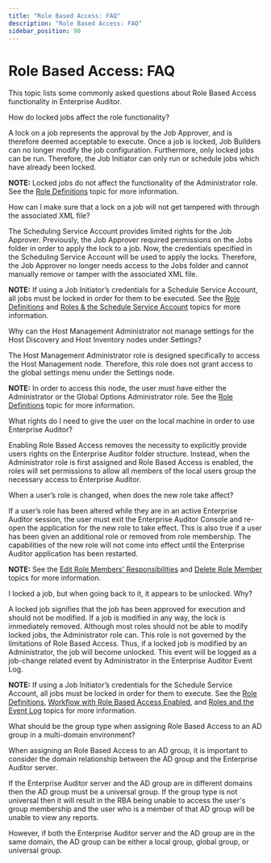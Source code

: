 ```yaml
---
title: "Role Based Access: FAQ"
description: "Role Based Access: FAQ"
sidebar_position: 90
---
```


# Role Based Access: FAQ

This topic lists some commonly asked questions about Role Based Access functionality in Enterprise
Auditor.

How do locked jobs affect the role functionality?

A lock on a job represents the approval by the Job Approver, and is therefore deemed acceptable to
execute. Once a job is locked, Job Builders can no longer modify the job configuration. Furthermore,
only locked jobs can be run. Therefore, the Job Initiator can only run or schedule jobs which have
already been locked.

**NOTE:** Locked jobs do not affect the functionality of the Administrator role. See the
[Role Definitions](/docs/accessanalyzer/11.6/admin/settings/access/rolebased/roledefinitions.md)
topic for more information.

How can I make sure that a lock on a job will not get tampered with through the associated XML file?

The Scheduling Service Account provides limited rights for the Job Approver. Previously, the Job
Approver required permissions on the Jobs folder in order to apply the lock to a job. Now, the
credentials specified in the Scheduling Service Account will be used to apply the locks. Therefore,
the Job Approver no longer needs access to the Jobs folder and cannot manually remove or tamper with
the associated XML file.

**NOTE:** If using a Job Initiator’s credentials for a Schedule Service Account, all jobs must be
locked in order for them to be executed. See the
[Role Definitions](/docs/accessanalyzer/11.6/admin/settings/access/rolebased/roledefinitions.md)
and
[Roles & the Schedule Service Account](/docs/accessanalyzer/11.6/admin/settings/access/rolebased/scheduleserviceaccount.md)
topics for more information.

Why can the Host Management Administrator not manage settings for the Host Discovery and Host
Inventory nodes under Settings?

The Host Management Administrator role is designed specifically to access the Host Management node.
Therefore, this role does not grant access to the global settings menu under the Settings node.

**NOTE:** In order to access this node, the user must have either the Administrator or the Global
Options Administrator role. See the
[Role Definitions](/docs/accessanalyzer/11.6/admin/settings/access/rolebased/roledefinitions.md)
topic for more information.

What rights do I need to give the user on the local machine in order to use Enterprise Auditor?

Enabling Role Based Access removes the necessity to explicitly provide users rights on the
Enterprise Auditor folder structure. Instead, when the Administrator role is first assigned and Role
Based Access is enabled, the roles will set permissions to allow all members of the local users
group the necessary access to Enterprise Auditor.

When a user’s role is changed, when does the new role take affect?

If a user’s role has been altered while they are in an active Enterprise Auditor session, the user
must exit the Enterprise Auditor Console and re-open the application for the new role to take
effect. This is also true if a user has been given an additional role or removed from role
membership. The capabilities of the new role will not come into effect until the Enterprise Auditor
application has been restarted.

**NOTE:** See the
[Edit Role Members' Responsibilities](/docs/accessanalyzer/11.6/admin/settings/access/rolebased/assignroles.md#edit-role-members-responsibilities)
and
[Delete Role Member](/docs/accessanalyzer/11.6/admin/settings/access/rolebased/assignroles.md#delete-role-member)
topics for more information.

I locked a job, but when going back to it, it appears to be unlocked. Why?

A locked job signifies that the job has been approved for execution and should not be modified. If a
job is modified in any way, the lock is immediately removed. Although most roles should not be able
to modify locked jobs, the Administrator role can. This role is not governed by the limitations of
Role Based Access. Thus, if a locked job is modified by an Administrator, the job will become
unlocked. This event will be logged as a job-change related event by Administrator in the Enterprise
Auditor Event Log.

**NOTE:** If using a Job Initiator’s credentials for the Schedule Service Account, all jobs must be
locked in order for them to execute. See the
[Role Definitions](/docs/accessanalyzer/11.6/admin/settings/access/rolebased/roledefinitions.md),
[Workflow with Role Based Access Enabled](/docs/accessanalyzer/11.6/admin/settings/access/rolebased/workflow.md),
and
[Roles and the Event Log](/docs/accessanalyzer/11.6/admin/settings/access/rolebased/eventlog.md)
topics for more information.

What should be the group type when assigning Role Based Access to an AD group in a multi-domain
environment?

When assigning an Role Based Access to an AD group, it is important to consider the domain
relationship between the AD group and the Enterprise Auditor server.

If the Enterprise Auditor server and the AD group are in different domains then the AD group must be
a universal group. If the group type is not universal then it will result in the RBA being unable to
access the user's group membership and the user who is a member of that AD group will be unable to
view any reports.

However, if both the Enterprise Auditor server and the AD group are in the same domain, the AD group
can be either a local group, global group, or universal group.

